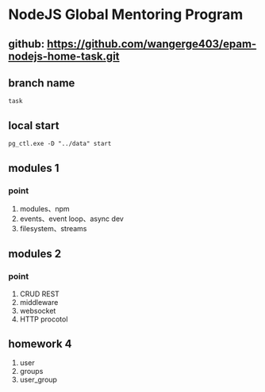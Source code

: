 # NodeJS Global Mentoring Program
## github: https://github.com/wangerge403/epam-nodejs-home-task.git

## branch name
`task`

## local start
`pg_ctl.exe -D "../data" start`
## modules 1
### point
1. modules、npm
2. events、event loop、async dev
3. filesystem、streams

## modules 2

### point
1. CRUD REST
2. middleware
3. websocket
4. HTTP procotol

## homework 4
1. user
2. groups
3. user_group